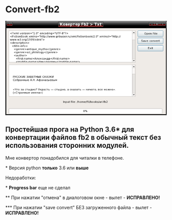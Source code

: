 # Convert-fb2

![ScreenShot](https://github.com/delvin-fil/Convert-fb2/blob/master/converter.png)
## Простейшая прога на Python 3.6\* для конвертации файлов fb2 в обычный текст без использования сторонних модулей. 
Мне конвертор понадобился для читалки в телефоне.

\* Версия python **__только__** 3.6 или __выше__ 

Недоработки:

\* **Progress bar** еще не сделал

\** При нажатии "отмена" в диалоговом окне - вылет - __ИСПРАВЛЕНО!__

\*\*\* При нажатии "save convert" БЕЗ загруженного файла - вылет - __ИСПРАВЛЕНО!__

